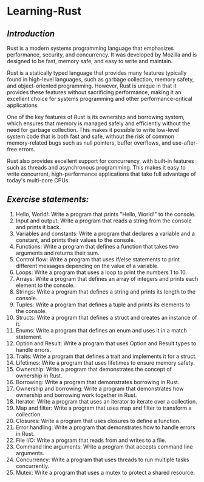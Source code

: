 # Learning-Rust

## _Introduction_

Rust is a modern systems programming language that emphasizes performance, security, and concurrency. It was developed by Mozilla and is designed to be fast, memory safe, and easy to write and maintain.

Rust is a statically typed language that provides many features typically found in high-level languages, such as garbage collection, memory safety, and object-oriented programming. However, Rust is unique in that it provides these features without sacrificing performance, making it an excellent choice for systems programming and other performance-critical applications.

One of the key features of Rust is its ownership and borrowing system, which ensures that memory is managed safely and efficiently without the need for garbage collection. This makes it possible to write low-level system code that is both fast and safe, without the risk of common memory-related bugs such as null pointers, buffer overflows, and use-after-free errors.

Rust also provides excellent support for concurrency, with built-in features such as threads and asynchronous programming. This makes it easy to write concurrent, high-performance applications that take full advantage of today's multi-core CPUs.

## _Exercise statements:_
1. Hello, World!: Write a program that prints "Hello, World!" to the console.
2. Input and output: Write a program that reads a string from the console and prints it back.
3. Variables and constants: Write a program that declares a variable and a constant, and prints their values to the console.
4. Functions: Write a program that defines a function that takes two arguments and returns their sum.
5. Control flow: Write a program that uses if/else statements to print different messages depending on the value of a variable.
6. Loops: Write a program that uses a loop to print the numbers 1 to 10.
7. Arrays: Write a program that defines an array of integers and prints each element to the console.
8. Strings: Write a program that defines a string and prints its length to the console.
9. Tuples: Write a program that defines a tuple and prints its elements to the console.
10. Structs: Write a program that defines a struct and creates an instance of it.
11. Enums: Write a program that defines an enum and uses it in a match statement.
12. Option and Result: Write a program that uses Option and Result types to handle errors.
13. Traits: Write a program that defines a trait and implements it for a struct.
14. Lifetimes: Write a program that uses lifetimes to ensure memory safety.
15. Ownership: Write a program that demonstrates the concept of ownership in Rust.
16. Borrowing: Write a program that demonstrates borrowing in Rust.
17. Ownership and borrowing: Write a program that demonstrates how ownership and borrowing work together in Rust.
18. Iterator: Write a program that uses an iterator to iterate over a collection.
19. Map and filter: Write a program that uses map and filter to transform a collection.
20. Closures: Write a program that uses closures to define a function.
21. Error handling: Write a program that demonstrates how to handle errors in Rust.
22. File I/O: Write a program that reads from and writes to a file.
23. Command line arguments: Write a program that accepts command line arguments.
24. Concurrency: Write a program that uses threads to run multiple tasks concurrently.
25. Mutex: Write a program that uses a mutex to protect a shared resource.
